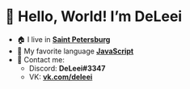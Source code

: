 # **👋 Hello, World! I’m DeLeei**
- :house: I live in **[Saint Petersburg](https://en.wikipedia.org/wiki/Saint_Petersburg)**
- :snake: My favorite language **[JavaScript](https://en.wikipedia.org/wiki/JavaScript)**
- :speech_balloon: Contact me: 
  - Discord: **DeLeei#3347**
  - VK: **[vk.com/deleei](https://vk.com/deleei)**
